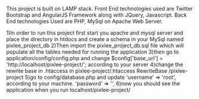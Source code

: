 This project is built on LAMP stack.
Front End technologies used are Twitter Bootstrap and AngularJS Framework along with JQuery, Javascript.
Back End technologies Used are PHP, MySql on Apache Web Server.

1)In order to run this project first start you apache and mysql server and place the directory in htdocs and create a schema in your MySql named pixlee_project_db
2)Then import the pixlee_project_db.sql file which will populate all the tables needed for running the application
3)then go to application/config/config.php and change $config['base_url'] = 'http://localhost/pixlee-project/'; according to your server
4)change the rewrite base in .htaccess in pixlee-project/.htaccess RewriteBase /pixlee-project
5)go to config/database.php and update 'username' => 'root', according to your machine.
                                       	'password' => '',
6)now you should see the application when you run localhost/pixlee-project/